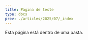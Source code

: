 ```yaml
---
title: Página de teste
type: docs
prev: ./articles/2025/07/_index
---
```


Esta página está dentro de uma pasta.

